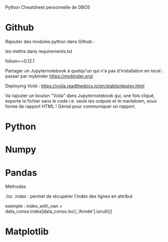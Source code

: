 Python Cheatsheet personnelle de DBO5


# Github

Rajouter des modules python dans Github :

les mettre dans requirements.txt

folium==0.12.1

Partager un Jupyternotebook à quelqu'un qui n'a pas d'installation en local : passer par mybinder https://mybinder.org/

Deploying Voilà : 
https://voila.readthedocs.io/en/stable/deploy.html

Va rajouter un bouton "Voila" dans Jupyternotebook qui, une fois cliqué, exporte le fichier sans le code i.e. seuls les outputs et le markdown, sous forme de rapport HTML ! Génial pour communiquer un rapport.

# Python



# Numpy




# Pandas

Méthodes

.loc
.index : permet de récupérer l'index des lignes en attribut

exemple : index_with_nan = data_conso.index[data_conso.loc[:,'Année'].isnull()]

# Matplotlib



